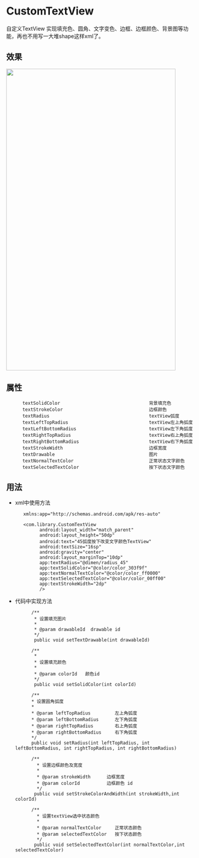 # CustomTextView

自定义TextView 实现填充色、圆角、文字变色、边框、边框颜色、背景图等功能，再也不用写一大堆shape这样xml了。

## 效果

<img src="https://github.com/jiaowenzheng/CustomTextView/raw/master/pic.png" width="450" height="800"/>  

<br/>

## 属性

          textSolidColor                                 背景填充色
          textStrokeColor                                边框颜色 
          textRadius                                     textView弧度
          textLeftTopRadius                              textView左上角弧度   
          textLeftBottomRadius                           textView左下角弧度
          textRightTopRadius                             textView右上角弧度
          textRightBottomRadius                          textView右下角弧度   
          textStrokeWidth                                边框宽度
          textDrawable                                   图片
          textNormalTextColor                            正常状态文字颜色
          textSelectedTextColor                          按下状态文字颜色
          
## 用法
 * xml中使用方法

          xmlns:app="http://schemas.android.com/apk/res-auto"
          
          <com.library.CustomTextView
                android:layout_width="match_parent"
                android:layout_height="50dp"
                android:text="45弧度按下改变文字颜色TextView"
                android:textSize="16sp"
                android:gravity="center"
                android:layout_marginTop="10dp"
                app:textRadius="@dimen/radius_45"
                app:textSolidColor="@color/color_303f9f"
                app:textNormalTextColor="@color/color_ff0000"
                app:textSelectedTextColor="@color/color_00ff00"
                app:textStrokeWidth="2dp"
                />    
                
 * 代码中实现方法  
 
             /**
              * 设置填充图片
              *
              * @param drawableId  drawable id
              */
              public void setTextDrawable(int drawableId)
              
             /**
              *
              * 设置填充颜色
              *
              * @param colorId   颜色id
              */
              public void setSolidColor(int colorId)  
              
             /**
             * 设置圆角弧度
             *
             * @param leftTopRadius         左上角弧度
             * @param leftBottomRadius      左下角弧度
             * @param rightTopRadius        右上角弧度
             * @param rightBottomRadius     右下角弧度
             */
             public void setRadius(int leftTopRadius, int leftBottomRadius, int rightTopRadius, int rightBottomRadius) 
             
             /**
               * 设置边框颜色及宽度
               *
               * @param strokeWidth      边框宽度
               * @param colorId          边框颜色 id
               */
              public void setStrokeColorAndWidth(int strokeWidth,int colorId)   
              
             /**
               * 设置textView选中状态颜色
               *
               * @param normalTextColor     正常状态颜色
               * @param selectedTextColor   按下状态颜色
               */
              public void setSelectedTextColor(int normalTextColor,int selectedTextColor)    
              